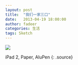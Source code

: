 ```yaml
---
layout: post
title:  "我们一家三口"
date:   2013-04-19 18:00:00
author: fadeer
categories: 生活
tags: Sketch
---
```


![](http://7xkxri.com1.z0.glb.clouddn.com/2013-04-19%20170719.jpg)

iPad 2, Paper, AluPen
{: .source}
